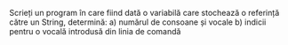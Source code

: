 Scrieți un program în care fiind dată o variabilă care stochează o referință către un String, 
determină:
a) numărul de consoane și vocale
b) indicii pentru o vocală introdusă din linia de comandă
